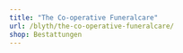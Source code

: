 ```yaml
---
title: "The Co-operative Funeralcare"
url: /blyth/the-co-operative-funeralcare/
shop: Bestattungen
---
```

